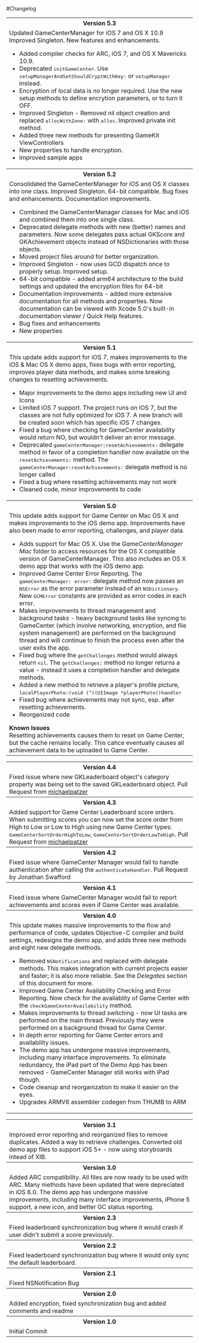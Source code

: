 #Changelog

<table>
  <tr><th colspan="2" style="text-align:center;"><b>Version 5.3</b></th></tr>
  <tr>
    <td>Updated GameCenterManager for iOS 7 and OS X 10.9 Improved Singleton. New features and enhancements.</br>
     <ul>
      <li>Added compiler checks for ARC, iOS 7, and OS X Mavericks 10.9.</li>
      <li>Deprecated <tt>initGameCenter</tt>. Use <tt>setupManagerAndSetShouldCryptWithKey:</tt> or <tt>setupManager</tt> instead.</li>
      <li>Encryption of local data is no longer required. Use the new setup methods to define encrytion parameters, or to turn it OFF.</li>
      <li>Improved Singleton - Removed nil object creation and replaced <tt>allocWithZone:</tt> with <tt>alloc</tt>. Improved private init method.</li>
      <li>Added three new methods for presenting GameKit ViewControllers</li>
      <li>New properties to handle encryption.</li>
      <li>Improved sample apps</li>
     </ul>
    </td>
  </tr>
  <tr><th colspan="2" style="text-align:center;"><b>Version 5.2</b></th></tr>
  <tr>
    <td>Consolidated the GameCenterManager for iOS and OS X classes into one class. Improved Singleton. 64-bit compatible. Bug fixes and enhancements. Documentation improvements.</br>
     <ul>
      <li>Combined the GameCenterManager classes for Mac and iOS and combined them into one single class.</li>
      <li>Deprecated delegate methods with new (better) names and parameters. Now some delegates pass actual GKScore and GKAchievement objects instead of NSDictionaries with those objects.</li>
      <li>Moved project files around for better organization.</li>
      <li>Improved Singleton - now uses GCD dispatch once to properly setup. Improved setup.</li>
      <li>64-bit compatible - added arm64 architecture to the build settings and updated the encryption files for 64-bit</li>
      <li>Documentation improvements - added more extensive documentation for all methods and properties. Now documentation can be viewed with Xcode 5.0's built-in documentation viewer / Quick Help features.</li>
      <li>Bug fixes and enhancements</li>
      <li>New properties</li>
     </ul>
    </td>
  </tr>
  <tr><th colspan="2" style="text-align:center;"><b>Version 5.1</b></th></tr>
  <tr>
    <td>This update adds support for iOS 7, makes improvements to the iOS & Mac OS X demo apps, fixes bugs with error reporting, improves player data methods, and makes some breaking changes to resetting achievements.</br> 
    <ul>
      <li>Major improvements to the demo apps including new UI and Icons</li>
      <li>Limited iOS 7 support. The project runs on iOS 7, but the classes are not fully optimized for iOS 7. A new branch will be created soon which has specific iOS 7 changes.</li>
      <li>Fixed a bug where checking for GameCenter availability would return NO, but wouldn't deliver an error message.</li>
      <li>Deprecated <tt>gameCenterManager:resetAchievements:</tt> delegate method in favor of a completion handler now available on the <tt>resetAchievements:</tt> method. The <tt>gameCenterManager:resetAchievements:</tt> delegate method is no longer called</li>
      <li>Fixed a bug where resetting achievements may not work</li>
      <li>Cleaned code, minor improvements to code</li>
    </ul>
    </td>
  </tr>
  <tr><th colspan="2" style="text-align:center;"><b>Version 5.0</b></th></tr>
  <tr>
    <td>This update adds support for Game Center on Mac OS X and makes improvements to the iOS demo app. Improvements have also been made to error reporting, challenges, and player data.</br> 
    <ul>
   <li>Adds support for Mac OS X. Use the <i>GameCenterManager Mac</i> folder to access resources for the OS X compatible version of GameCenterManager. This also includes an OS X demo app that works with the iOS demo app.</li>
    <li>Improved Game Center Error Reporting. The <tt>gameCenterManager: error:</tt> delegate method now passes an <tt>NSError</tt> as the error parameter instead of an <tt>NSDictionary</tt>. New <tt>GCMError</tt> constants are provided as error codes in each error.</li>
   <li>Makes improvements to thread management and background tasks - heavy background tasks like syncing to GameCenter (which involve networking, encryption, and file system management) are performed on the background thread and will continue to finish the process even after the user exits the app. </li>
    <li>Fixed bug where the <tt>getChallenges</tt> method would always return <tt>nil</tt>. The <tt>getChallenges:</tt> method no longer returns a value - instead it uses a completion handler and delegate methods.</li>
    <li>Added a new method to retrieve a player's profile picture, <tt>localPlayerPhoto:(void (^)(UIImage *playerPhoto))handler</tt></li>
    <li>Fixed bug where achievements may not sync, esp. after resetting achievements.</li>
    <li>Reorganized code</li>
    </ul>
    <strong>Known Issues</strong> <br /> Resetting achievements causes them to reset on Game Center, but the cache remains locally. This cahce eventually causes all achievement data to be uploaded to Game Center.
    </td>
  </tr>
</table>

<table>
<tr><th colspan="2" style="text-align:center;">Version 4.4</th></tr>
  <tr>
    <td>Fixed issue where new GKLeaderboard object's category property was being set to the saved GKLeaderboard object. Pull Request from <a href="https://github.com/iRareMedia/GameCenterManager/commit/de340432189d093df852f864cb6d1f10efd7223b">michaelpatzer</a></td>
  </tr>
<tr><th colspan="2" style="text-align:center;">Version 4.3</th></tr>
  <tr>
    <td>Added support for Game Center Leaderboard score orders. When submitting scores you can now set the score order from High to Low or Low to High using new Game Center types: <tt>GameCenterSortOrderHighToLow</tt>, <tt>GameCenterSortOrderLowToHigh</tt>. Pull Request from <a href="https://github.com/iRareMedia/GameCenterManager/commit/667b64cc248573e01f3f14b84914fffcc02d3480">michaelpatzer</a></td>
  </tr>
<tr><th colspan="2" style="text-align:center;">Version 4.2</th></tr>
  <tr>
    <td>Fixed issue where GameCenter Manager would fail to handle authentication after calling the <tt>authenticateHandler</tt>. Pull Request by Jonathan Swafford</td>
  </tr>
  <tr><th colspan="2" style="text-align:center;">Version 4.1</th></tr>
  <tr>
    <td>Fixed issue where GameCenter Manager would fail to report achievements and scores even if Game Center was available.</td>
  </tr>
  <tr><th colspan="2" style="text-align:center;"><b>Version 4.0</b></th></tr>
  <tr>
    <td>This update makes massive improvements to the flow and performance of code, updates Objective-C compiler and build settings, redesigns the demo app, and adds three new methods and eight new delegate methods.  </br> 
    <ul>
   <li>Removed <tt>NSNotifications</tt> and replaced with delegate methods. This makes integration with current projects easier and faster; it is also more reliable. See the <em>Delegates</em> section of this document for more.</li>
    <li>Improved Game Center Availability Checking and Error Reporting. Now check for the availablity of Game Center with the <tt>checkGameCenterAvailability</tt> method. </li>
   <li>Makes improvements to thread switching - now UI tasks are performed on the main thread. Previously they were performed on a background thread for Game Center. </li>
    <li>In depth error reporting for Game Center errors and availability issues.</li>
    <li>The demo app has undergone massive improvements, including many interface improvements. To eliminate redundancy, the iPad part of the Demo App has been removed - GameCenter Manager still works with iPad though. </li>
    <li>Code cleanup and reorganization to make it easier on the eyes.</li>
    <li>Upgrades ARMV6 assembler codegen from THUMB to ARM</li>
    <ul>
    </td>
  </tr>
</table>


<table>
  <tr><th colspan="2" style="text-align:center;">Version 3.1</th></tr>
  <tr>
    <td>Improved error reporting and reorganized files to remove duplicates. Added a way to retrieve challenges. Converted old demo app files to support iOS 5+ - now using storyboards intead of XIB.</td>
  </tr>
  <tr><th colspan="2" style="text-align:center;"><b>Version 3.0</b></th></tr>
  <tr>
    <td>Added ARC compatibility. All files are now ready to be used with ARC. Many methods have been updated that were depreciated in iOS 6.0. The demo app has undergone massive improvements, including many interface improvements, iPhone 5 support, a new icon, and better GC status reporting. </td>
  </tr>
  <tr><th colspan="2" style="text-align:center;">Version 2.3</th></tr>
  <tr>
    <td>Fixed leaderboard synchronization bug where it would crash if user didn't submit a score previously.</td>
  </tr>
  <tr><th colspan="2" style="text-align:center;">Version 2.2</th></tr>
  <tr>
    <td>Fixed leaderboard synchronization bug where it would only sync the default leaderboard.</td>
  </tr>
  <tr><th colspan="2" style="text-align:center;">Version 2.1</th></tr>
  <tr>
    <td>Fixed NSNotification Bug</td>
  </tr>
  <tr><th colspan="2" style="text-align:center;"><b>Version 2.0</b></th></tr>
  <tr>
    <td>Added encryption, fixed synchronization bug and added comments and readme</td>
  </tr>
  <tr><th colspan="2" style="text-align:center;"><b>Version 1.0</b></th></tr>
  <tr>
    <td>Initial Commit</td>
  </tr>
</table>
